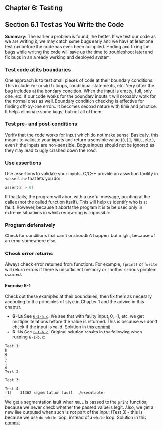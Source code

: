 ## Chapter 6: Testing

## Section 6.1 Test as You Write the Code
**Summary:** The earlier a problem is found, the better.
If we test our code as we are writing it, we may catch some bugs early and we have at least one test run before the code has even been compiled.
Finding and fixing the bugs while writing the code will save us the time to troubleshoot later and fix bugs in an already working and deployed system.
### Test code at its boundaries
One approach is to test small pieces of code at their boundary conditions.
This include `for` or `while` loops, conditional statements, etc.
Very often the bug includes at the bondary condition. When the input is empty, full, only one, etc.
If our code works for the boundary inputs it will probably work for the normal ones as well.
Boundary condition checking is effective for finding off-by-one errors. It becomes second nature with time and practice.
It helps eliminate some bugs, but not all of them.
### Test pre- and post-conditions
Verify that the code works for input which do not make sense. Basically, this means to validate your inputs
and return a sensible value (`0`, `[]`, `NULL`, etc.), even if the inputs are non-sensible.
Bogus inputs should not be ignored as they may lead to ugly crashed down the road.
### Use assertions
Use assertions to validate your inputs. C/C++ provide an assertion facility in `<assert.h>` that lets you do:
```c
assert(n > 0)
```
If that fails, the program will abort with a useful message, pointing at the callee (not the called function itself).
This will help us identify who is at fault.
However, because it aborts the program it is to be used only in extreme situations in which recovering is impossible.
### Program defensively
Check for conditions that can't or shoudln't happen, but might, because of an error somewhere else.
### Check error returns
Always check error returned from functions.
For example, `fprintf` or `fwrite` will return errors if there is unsufficient memory or another serious problem ocurred.

#### Exercise 6-1
Check out these examples at their boundaries, then fix them as necesary according to the principles of style
in Chapter 1 and the advice in this chapter.

- **6-1.a** See [`6-1-a.c`](6-1-a.c). We see that with faulty input, 0, -1, etc. we get multiple iterations before the value is returned. This is because we don't check if the input is valid. Solution in this [commit](https://github.com/asankov/the-practice-of-programming/commit/f349b9aec39b0dda02e75ab3b36541e3930a05a2)
- **6-1.b** See [`6-1-b.c`](6-1-b.c). Original solution results in the following when running `6-1-b.c`:
```
Test 1:
h
e
l
l
o
Test 2:

Test 3:

Test 4:
[1]    31362 segmentation fault  ./executable
```
We get a segmentation fault when `NULL` is passed to the `print` function, because we never check whether the passed value is legit. Also, we get a new line outputed when such is not part of the input (Test 3) - this is because we use `do-while` loop, instead of a `while` loop. Solution in this [commit](https://github.com/asankov/the-practice-of-programming/commit/076d8f06f381e551f516eebab7563fc36d540619)